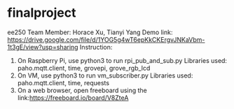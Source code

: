 # finalproject
ee250
Team Member: Horace Xu, Tianyi Yang
Demo link: https://drive.google.com/file/d/1YOG5g4wT6epKkCKErgvJNKaVbm-1t3gE/view?usp=sharing
Instruction:
1. On Raspberry Pi, use python3 to run rpi_pub_and_sub.py
   Libraries used: paho.mqtt.client, time, grovepi, grove_rgb_lcd
2. On VM, use python3 to run vm_subscriber.py
   Libraries used: paho.mqtt.client, time, requests
3. On a web browser, open freeboard using the link:https://freeboard.io/board/V8ZteA
